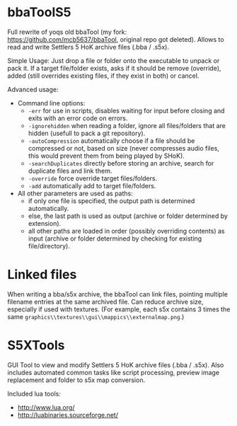 # bbaToolS5

Full rewrite of yoqs old bbaTool (my fork: https://github.com/mcb5637/bbaTool, original repo got deleted).
Allows to read and write Settlers 5 HoK archive files (.bba / .s5x).

Simple Usage: Just drop a file or folder onto the executable to unpack or pack it.
If a target file/folder exists, asks if it should be remove (override), added (still overrides existing files, if they exist in both) or cancel.

Advanced usage:
- Command line options:
	- `-err` for use in scripts, disables waiting for input before closing and exits with an error code on errors.
	- `-ignorehidden` when reading a folder, ignore all files/folders that are hidden (usefull to pack a git repository).
	- `-autoCompression` automatically choose if a file should be compressed or not, based on size (never compresses audio files, this would prevent them from being played by SHoK).
	- `-searchDuplicates` directly before storing an archive, search for duplicate files and link them.
	- `-override` force override target files/folders.
	- `-add` automatically add to target file/folders.
- All other parameters are used as paths:
	- if only one file is specified, the output path is determined automatically.
	- else, the last path is used as output (archive or folder determined by extension).
	- all other paths are loaded in order (possibly overriding contents) as input (archive or folder determined by checking for existing file/directory).

# Linked files
When writing a bba/s5x archive, the bbaTool can link files, pointing multiple filename entries at the same archived file.
Can reduce archive size, especially if used with textures.
(For example, each s5x contains 3 times the same `graphics\\textures\\gui\\mappics\\externalmap.png`.)

# S5XTools

GUI Tool to view and modify Settlers 5 HoK archive files (.bba / .s5x).
Also includes automated common tasks like script processing, preview image replacement and folder to s5x map conversion.


Included lua tools:
- http://www.lua.org/
- http://luabinaries.sourceforge.net/
